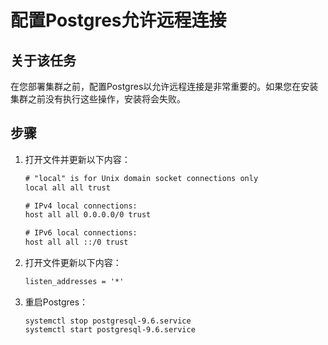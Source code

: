 # 配置Postgres允许远程连接

## 关于该任务

在您部署集群之前，配置Postgres以允许远程连接是非常重要的。如果您在安装集群之前没有执行这些操作，安装将会失败。

## 步骤

1. 打开文件并更新以下内容：

   ```xml
   # "local" is for Unix domain socket connections only
   local all all trust
   
   # IPv4 local connections:
   host all all 0.0.0.0/0 trust
   
   # IPv6 local connections:
   host all all ::/0 trust
   ```

2. 打开文件更新以下内容：

   ```xml
   listen_addresses = '*'
   ```

3. 重启Postgres：

   ```shell
   systemctl stop postgresql-9.6.service
   systemctl start postgresql-9.6.service 
   ```
